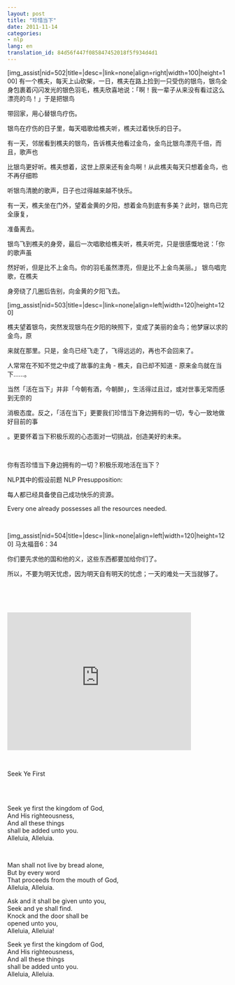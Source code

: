 ```yaml
---
layout: post
title: "珍惜当下"
date: 2011-11-14
categories:
- nlp
lang: en
translation_id: 84d56f447f085847452018f5f934d4d1
---
```

<!--break-->
<p>
[img_assist|nid=502|title=|desc=|link=none|align=right|width=100|height=100]
有一个樵夫，每天上山砍柴，一日，樵夫在路上捡到一只受伤的银鸟，银鸟全身包裹着闪闪发光的银色羽毛，樵夫欣喜地说：「啊！我一辈子从来没有看过这么漂亮的鸟！」于是把银鸟

带回家，用心替银鸟疗伤。</p>

<p>银鸟在疗伤的日子里，每天唱歌给樵夫听，樵夫过着快乐的日子。</p>

<p>有一天，邻居看到樵夫的银鸟，告诉樵夫他看过金鸟，金鸟比银鸟漂亮千倍，而且，歌声也

比银鸟更好听。樵夫想着，这世上原来还有金鸟啊！从此樵夫每天只想着金鸟，也不再仔细聆

听银鸟清脆的歌声，日子也过得越来越不快乐。</p>

<p>有一天，樵夫坐在门外，望着金黄的夕阳，想着金鸟到底有多美？此时，银鸟已完全康复，

准备离去。</p>

<p>银鸟飞到樵夫的身旁，最后一次唱歌给樵夫听，樵夫听完，只是很感慨地说：「你的歌声虽

然好听，但是比不上金鸟。你的羽毛虽然漂亮，但是比不上金鸟美丽。」 银鸟唱完歌，在樵夫

身旁绕了几圈后告别，向金黄的夕阳飞去。</p>



<p>

[img_assist|nid=503|title=|desc=|link=none|align=left|width=120|height=120]

樵夫望着银鸟，突然发现银鸟在夕阳的映照下，变成了美丽的金鸟；他梦寐以求的金鸟，原

来就在那里。只是，金鸟已经飞走了，飞得远远的，再也不会回来了。</p>

<p>人常常在不知不觉之中成了故事的主角 - 樵夫，自已却不知道 - 原来金鸟就在当下……。

</p>


<p>当然「活在当下」并非「今朝有酒，今朝醉」，生活得过且过，或对世事无常而感到无奈的

消极态度。反之，「活在当下」更要我们珍惜当下身边拥有的一切，专心一致地做好目前的事

。更要怀着当下积极乐观的心态面对一切挑战，创造美好的未来。</p><br/>

<p>你有否珍惜当下身边拥有的一切？积极乐观地活在当下？</p>

<p>NLP其中的假设前题 NLP Presupposition:</p>
<p>每人都已经具备使自己成功快乐的资源。</p>
<p>Every one already possesses all the resources needed.</p>
<br/>
<p>
[img_assist|nid=504|title=|desc=|link=none|align=left|width=120|height=120]
马太福音6：34</p>
<p>你们要先求他的国和他的义，这些东西都要加给你们了。</p>
<p>所以，不要为明天忧虑，因为明天自有明天的忧虑；一天的难处一天当就够了。</p>


<br/><br/><br/>
<p><iframe width="420" height="315" src="http://www.youtube.com/embed/9LMQfOp9w8k" frameborder="0"
allowfullscreen></iframe></p>

<br/>
<p>Seek Ye First<p/><br/><br/>

<p>Seek ye first the kingdom of God,<br/>
And His righteousness,<br/>
And all these things<br/>
shall be added unto you.<br/>
Alleluia, Alleluia.</p><br/>

<p>Man shall not live by bread alone,<br/>
But by every word<br/>
That proceeds from the mouth of God,<br/>
Alleluia, Alleluia.</p>

<p>Ask and it shall be given unto you,<br/>
Seek and ye shall find.<br/>
Knock and the door shall be<br/>
opened unto you,<br/>
Alleluia, Alleluia!</p>

<p>Seek ye first the kingdom of God,<br/>
And His righteousness,<br/>
And all these things<br/>
shall be added unto you.<br/>
Alleluia, Alleluia.</p>
